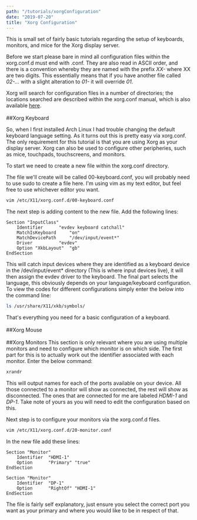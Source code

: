 ```yaml
---
path: "/tutorials/xorgConfiguration"
date: "2019-07-20"
title: "Xorg Configuration"
---
```



This is small set of fairly basic tutorials regarding the setup of keyboards, monitors, and mice for the Xorg display server.

Before we start please bare in mind all configuration files within the xorg.conf.d must end with .conf. They are also read in ASCII order, and there is a convention whereby they are named with the prefix *XX-* where XX are two digits. This essentially means that if you have another file called *02-...* with a slight alteration to *01-* it will override *01*.

Xorg will search for configuration files in a number of directories; the locations searched are described within the xorg.conf manual, which is also available [here](ftp://www.x.org/pub/X11R6.7.0/doc/xorg.conf.5.html).
<br/><br/>
##Xorg Keyboard

So, when I first installed Arch Linux I had trouble changing the default keyboard language setting. As it turns out this is pretty easy via xorg.conf. The only requirement for this tutorial is that you are using Xorg as your display server. Xorg can also be used to configure other peripheries, such as mice, touchpads, touchscreens, and monitors.

To start we need to create a new file within the xorg.conf directory. 

The file we'll create will be called 00-keyboard.conf, you will probably need to use sudo to create a file here. I'm using vim as my text editor, but feel free to use whichever editor you want.

```bash
vim /etc/X11/xorg.conf.d/00-keyboard.conf
```

The next step is adding content to the new file. Add the following lines:

```vim{numerLines: true}
Section "InputClass"
	Identifier		"evdev keyboard catchall"
	MatchIsKeyboard 	"on"
	MatchDevicePath 	"/dev/input/event*"
	Driver 			"evdev"
	Option "XkbLayout" 	"gb"
EndSection
```

This will catch input devices where they are identified as a keyboard device in the /dev/input/event* directory (This is where input devices live), it will then assign the evdev driver to the keyboard. The final part selects the language, this obviously depends on your language/keyboard configuration. To view the codes for different configurations simply enter the below into the command line:

```bash
ls /usr/share/X11/xkb/symbols/
```

That's everything you need for a basic configuration of a keyboard.
<br/><br/>
##Xorg Mouse
<br/><br/>
##Xorg Monitors
This section is only relevant where you are using multiple monitors and need to configure which monitor is on which side. The first part for this is to actually work out the identifier associated with each monitor. Enter the below command:

```bash
xrandr
```

This will output names for each of the ports available on your device. All those connected to a monitor will show as connected, the rest will show as disconnected. The ones that are connected for me are labeled *HDMI-1* and *DP-1*. Take note of yours as you will need to edit the configuration based on this.

Next step is to configure your monitors via the xorg.conf.d files.

```bash
vim /etc/X11/xorg.conf.d/20-monitor.conf
```

In the new file add these lines:

```vim
Section "Monitor"
    Identifier  "HDMI-1"
    Option      "Primary" "true"
EndSection

Section "Monitor"
    Identifier  "DP-1"
    Option      "RightOf" "HDMI-1"
EndSection
```

The file is fairly self explanatory, just ensure you select the correct port you want as your primary and where you would like to be in respect of that.